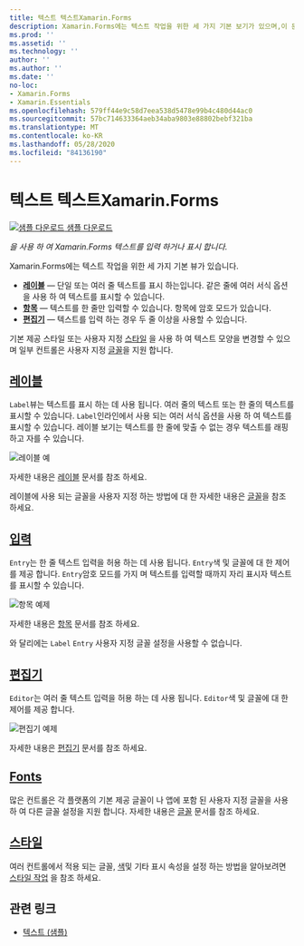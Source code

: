 ```yaml
---
title: 텍스트 텍스트Xamarin.Forms
description: Xamarin.Forms에는 텍스트 작업을 위한 세 가지 기본 보기가 있으며,이 문서에서는이를 사용 하 여 응용 프로그램에 텍스트를 입력 하 고 표시 하는 방법을 설명 합니다 Xamarin.Forms .
ms.prod: ''
ms.assetid: ''
ms.technology: ''
author: ''
ms.author: ''
ms.date: ''
no-loc:
- Xamarin.Forms
- Xamarin.Essentials
ms.openlocfilehash: 579ff44e9c58d7eea538d5478e99b4c480d44ac0
ms.sourcegitcommit: 57bc714633364aeb34aba9803e88802bebf321ba
ms.translationtype: MT
ms.contentlocale: ko-KR
ms.lasthandoff: 05/28/2020
ms.locfileid: "84136190"
---
```

# <a name="text-in-xamarinforms"></a>텍스트 텍스트Xamarin.Forms

[![샘플 다운로드](~/media/shared/download.png) 샘플 다운로드](https://docs.microsoft.com/samples/xamarin/xamarin-forms-samples/userinterface-text)

_을 사용 하 여 Xamarin.Forms 텍스트를 입력 하거나 표시 합니다._

Xamarin.Forms에는 텍스트 작업을 위한 세 가지 기본 뷰가 있습니다.

- **[레이블](#Label)** &mdash; 단일 또는 여러 줄 텍스트를 표시 하는입니다. 같은 줄에 여러 서식 옵션을 사용 하 여 텍스트를 표시할 수 있습니다.
- **[항목](#Entry)** &mdash; 텍스트를 한 줄만 입력할 수 있습니다. 항목에 암호 모드가 있습니다.
- **[편집기](#Editor)** &mdash; 텍스트를 입력 하는 경우 두 줄 이상을 사용할 수 있습니다.

기본 제공 스타일 또는 사용자 지정 [스타일](#Styles) 을 사용 하 여 텍스트 모양을 변경할 수 있으며 일부 컨트롤은 사용자 지정 [글꼴](#Fonts)을 지원 합니다.

<a name="Label" />

## <a name="label"></a>[레이블](label.md)

`Label`뷰는 텍스트를 표시 하는 데 사용 됩니다. 여러 줄의 텍스트 또는 한 줄의 텍스트를 표시할 수 있습니다. `Label`인라인에서 사용 되는 여러 서식 옵션을 사용 하 여 텍스트를 표시할 수 있습니다. 레이블 보기는 텍스트를 한 줄에 맞출 수 없는 경우 텍스트를 래핑하고 자를 수 있습니다.

![레이블 예](images/label.png)

자세한 내용은 [레이블](label.md) 문서를 참조 하세요.

레이블에 사용 되는 글꼴을 사용자 지정 하는 방법에 대 한 자세한 내용은 [글꼴](fonts.md)을 참조 하세요.

<a name="Entry" />

## <a name="entry"></a>[입력](entry.md)

`Entry`는 한 줄 텍스트 입력을 허용 하는 데 사용 됩니다. `Entry`색 및 글꼴에 대 한 제어를 제공 합니다. `Entry`암호 모드를 가지 며 텍스트를 입력할 때까지 자리 표시자 텍스트를 표시할 수 있습니다.

![항목 예제](images/entry.png)

자세한 내용은 [항목](entry.md) 문서를 참조 하세요.

와 달리에는 `Label` `Entry` 사용자 지정 글꼴 설정을 사용할 수 없습니다.

<a name="Editor" />

## <a name="editor"></a>[편집기](editor.md)

`Editor`는 여러 줄 텍스트 입력을 허용 하는 데 사용 됩니다. `Editor`색 및 글꼴에 대 한 제어를 제공 합니다.

![편집기 예제](images/editor.png)

자세한 내용은 [편집기](editor.md) 문서를 참조 하세요.

<a name="Fonts" />

## <a name="fonts"></a>[Fonts](fonts.md)

많은 컨트롤은 각 플랫폼의 기본 제공 글꼴이 나 앱에 포함 된 사용자 지정 글꼴을 사용 하 여 다른 글꼴 설정을 지원 합니다. 자세한 내용은 [글꼴](fonts.md) 문서를 참조 하세요.

<a name="Styles" />

## <a name="styles"></a>[스타일](styles.md)

여러 컨트롤에서 적용 되는 글꼴, [색](~/xamarin-forms/user-interface/colors.md)및 기타 표시 속성을 설정 하는 방법을 알아보려면 [스타일 작업](~/xamarin-forms/user-interface/styles/index.md) 을 참조 하세요.

## <a name="related-links"></a>관련 링크

- [텍스트 (샘플)](https://docs.microsoft.com/samples/xamarin/xamarin-forms-samples/userinterface-text)
